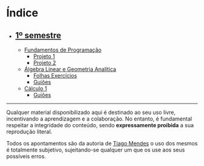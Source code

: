 # Índice
- ## [1º semestre](https://github.com/tfdmendes/curso/tree/main/1ano/1semestre)
  - [Fundamentos de Programação](https://github.com/tfdmendes/curso/tree/main/1ano/1semestre/FP)
    - [Projeto 1](https://github.com/tfdmendes/curso/tree/main/1ano/1semestre/FP/proj1)
    - [Projeto 2](https://github.com/tfdmendes/curso/tree/main/1ano/1semestre/FP/proj2)
  - [Álgebra Linear e Geometria Analítica](https://github.com/tfdmendes/curso/tree/main/1ano/1semestre/Algebra)
    - [Folhas Exercícios](https://github.com/tfdmendes/curso/tree/main/1ano/1semestre/Algebra/Folhas%20Exercicios)
    - [Guiões](https://github.com/tfdmendes/curso/tree/main/1ano/1semestre/Algebra/Slides%20Mat%C3%A9ria)
  - [Cálculo 1](https://github.com/tfdmendes/curso/tree/main/1ano/1semestre/Calculo%20I)
    - [Guiões](https://github.com/tfdmendes/curso/tree/main/1ano/1semestre/Calculo%20I/Gui%C3%B5es)
   
---
Qualquer material disponibilizado aqui é destinado ao seu uso livre, incentivando a aprendizagem e a colaboração. No entanto, é fundamental respeitar a integridade do conteúdo, sendo **expressamente proibida** a sua reprodução literal.

Todos os apontamentos são da autoria de [Tiago Mendes](https://github.com/tfdmendes) o uso dos mesmos é totalmente subjetivo, sujeitando-se qualquer um que os use aos seus possíveis erros.
